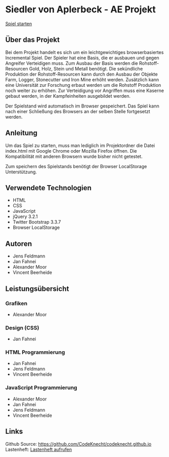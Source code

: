 # Siedler von Aplerbeck - AE Projekt

[Spiel starten](https://CodeKnecht.github.io/game.html)

## Über das Projekt
Bei dem Projekt handelt es sich um ein leichtgewichtiges browserbasiertes Incremental Spiel. Der Spieler hat eine Basis, die er ausbauen und gegen Angreifer Verteidigen muss. Zum Ausbau der Basis werden die Rohstoff-Resourcen Gold, Holz, Stein und Metall benötigt. Die sekündliche Produktion der Rohstoff-Resourcen kann durch den Ausbau der Objekte Farm, Logger, Stonecutter und Iron Mine erhöht werden. Zusätzlich kann eine Universität zur Forschung erbaut werden um die Rohstoff Produktion noch weiter zu erhöhen. Zur Verteidigung vor Angriffen muss eine Kaserne gebaut werden, in der Kampfeinheiten ausgebildet werden.

Der Spielstand wird automatisch im Browser gespeichert. Das Spiel kann nach einer Schließung des Browsers an der selben Stelle fortgesetzt werden.

## Anleitung
Um das Spiel zu starten, muss man lediglich im Projektordner die Datei index.html mit Google Chrome oder Mozilla Firefox öffnen. Die Kompatibilität mit anderen Browsern wurde bisher nicht getestet.

Zum speichern des Spielstands benötigt der Browser LocalStorage Unterstützung.

## Verwendete Technologien
* HTML
* CSS
* JavaScript
* jQuery 3.2.1
* Twitter Bootstrap 3.3.7 
* Browser LocalStorage

## Autoren
* Jens Feldmann
* Jan Fahnei
* Alexander Moor
* Vincent Beerheide

## Leistungsübersicht
### Grafiken
* Alexander Moor

### Design (CSS)
* Jan Fahnei

### HTML Programmierung
* Jan Fahnei
* Jens Feldmann
* Vincent Beerheide

### JavaScript Programmierung
* Alexander Moor
* Jan Fahnei
* Jens Feldmann
* Vincent Beerheide

## Links
Github Source: https://github.com/CodeKnecht/codeknecht.github.io
Lastenheft: [Lastenheft aufrufen](https://github.com/CodeKnecht/codeknecht.github.io/lastenheft.md)
